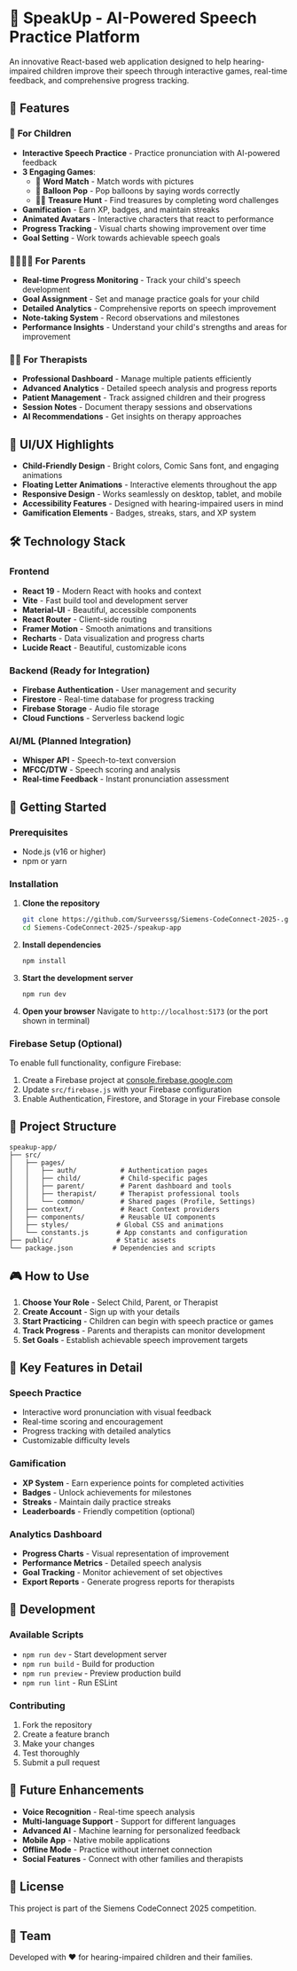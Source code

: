 # 🎤 SpeakUp - AI-Powered Speech Practice Platform

An innovative React-based web application designed to help hearing-impaired children improve their speech through interactive games, real-time feedback, and comprehensive progress tracking.

## 🌟 Features

### 👶 **For Children**
- **Interactive Speech Practice** - Practice pronunciation with AI-powered feedback
- **3 Engaging Games**:
  - 🎯 **Word Match** - Match words with pictures
  - 🎈 **Balloon Pop** - Pop balloons by saying words correctly
  - 🏴‍☠️ **Treasure Hunt** - Find treasures by completing word challenges
- **Gamification** - Earn XP, badges, and maintain streaks
- **Animated Avatars** - Interactive characters that react to performance
- **Progress Tracking** - Visual charts showing improvement over time
- **Goal Setting** - Work towards achievable speech goals

### 👨‍👩‍👧‍👦 **For Parents**
- **Real-time Progress Monitoring** - Track your child's speech development
- **Goal Assignment** - Set and manage practice goals for your child
- **Detailed Analytics** - Comprehensive reports on speech improvement
- **Note-taking System** - Record observations and milestones
- **Performance Insights** - Understand your child's strengths and areas for improvement

### 👩‍⚕️ **For Therapists**
- **Professional Dashboard** - Manage multiple patients efficiently
- **Advanced Analytics** - Detailed speech analysis and progress reports
- **Patient Management** - Track assigned children and their progress
- **Session Notes** - Document therapy sessions and observations
- **AI Recommendations** - Get insights on therapy approaches

## 🎨 **UI/UX Highlights**
- **Child-Friendly Design** - Bright colors, Comic Sans font, and engaging animations
- **Floating Letter Animations** - Interactive elements throughout the app
- **Responsive Design** - Works seamlessly on desktop, tablet, and mobile
- **Accessibility Features** - Designed with hearing-impaired users in mind
- **Gamification Elements** - Badges, streaks, stars, and XP system

## 🛠️ **Technology Stack**

### Frontend
- **React 19** - Modern React with hooks and context
- **Vite** - Fast build tool and development server
- **Material-UI** - Beautiful, accessible components
- **React Router** - Client-side routing
- **Framer Motion** - Smooth animations and transitions
- **Recharts** - Data visualization and progress charts
- **Lucide React** - Beautiful, customizable icons

### Backend (Ready for Integration)
- **Firebase Authentication** - User management and security
- **Firestore** - Real-time database for progress tracking
- **Firebase Storage** - Audio file storage
- **Cloud Functions** - Serverless backend logic

### AI/ML (Planned Integration)
- **Whisper API** - Speech-to-text conversion
- **MFCC/DTW** - Speech scoring and analysis
- **Real-time Feedback** - Instant pronunciation assessment

## 🚀 **Getting Started**

### Prerequisites
- Node.js (v16 or higher)
- npm or yarn

### Installation

1. **Clone the repository**
   ```bash
   git clone https://github.com/Surveerssg/Siemens-CodeConnect-2025-.git
   cd Siemens-CodeConnect-2025-/speakup-app
   ```

2. **Install dependencies**
   ```bash
   npm install
   ```

3. **Start the development server**
   ```bash
   npm run dev
   ```

4. **Open your browser**
   Navigate to `http://localhost:5173` (or the port shown in terminal)

### Firebase Setup (Optional)
To enable full functionality, configure Firebase:

1. Create a Firebase project at [console.firebase.google.com](https://console.firebase.google.com)
2. Update `src/firebase.js` with your Firebase configuration
3. Enable Authentication, Firestore, and Storage in your Firebase console

## 📁 **Project Structure**

```
speakup-app/
├── src/
│   ├── pages/
│   │   ├── auth/           # Authentication pages
│   │   ├── child/          # Child-specific pages
│   │   ├── parent/         # Parent dashboard and tools
│   │   ├── therapist/      # Therapist professional tools
│   │   └── common/         # Shared pages (Profile, Settings)
│   ├── context/            # React Context providers
│   ├── components/         # Reusable UI components
│   ├── styles/            # Global CSS and animations
│   └── constants.js       # App constants and configuration
├── public/                # Static assets
└── package.json          # Dependencies and scripts
```

## 🎮 **How to Use**

1. **Choose Your Role** - Select Child, Parent, or Therapist
2. **Create Account** - Sign up with your details
3. **Start Practicing** - Children can begin with speech practice or games
4. **Track Progress** - Parents and therapists can monitor development
5. **Set Goals** - Establish achievable speech improvement targets

## 🎯 **Key Features in Detail**

### Speech Practice
- Interactive word pronunciation with visual feedback
- Real-time scoring and encouragement
- Progress tracking with detailed analytics
- Customizable difficulty levels

### Gamification
- **XP System** - Earn experience points for completed activities
- **Badges** - Unlock achievements for milestones
- **Streaks** - Maintain daily practice streaks
- **Leaderboards** - Friendly competition (optional)

### Analytics Dashboard
- **Progress Charts** - Visual representation of improvement
- **Performance Metrics** - Detailed speech analysis
- **Goal Tracking** - Monitor achievement of set objectives
- **Export Reports** - Generate progress reports for therapists

## 🔧 **Development**

### Available Scripts
- `npm run dev` - Start development server
- `npm run build` - Build for production
- `npm run preview` - Preview production build
- `npm run lint` - Run ESLint

### Contributing
1. Fork the repository
2. Create a feature branch
3. Make your changes
4. Test thoroughly
5. Submit a pull request

## 🌟 **Future Enhancements**

- **Voice Recognition** - Real-time speech analysis
- **Multi-language Support** - Support for different languages
- **Advanced AI** - Machine learning for personalized feedback
- **Mobile App** - Native mobile applications
- **Offline Mode** - Practice without internet connection
- **Social Features** - Connect with other families and therapists

## 📄 **License**

This project is part of the Siemens CodeConnect 2025 competition.

## 👥 **Team**

Developed with ❤️ for hearing-impaired children and their families.
